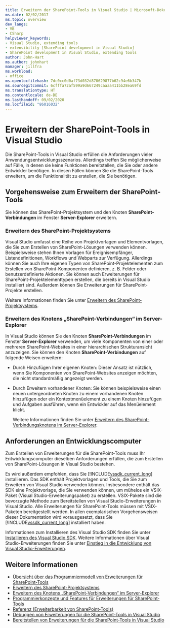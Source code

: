 ```yaml
---
title: Erweitern der SharePoint-Tools in Visual Studio | Microsoft-Dokumentation
ms.date: 02/02/2017
ms.topic: overview
dev_langs:
- VB
- CSharp
helpviewer_keywords:
- Visual Studio, extending tools
- extensibility [SharePoint development in Visual Studio]
- SharePoint development in Visual Studio, extending tools
author: John-Hart
ms.author: johnhart
manager: jillfra
ms.workload:
- office
ms.openlocfilehash: 7dc0cc0d0af73d032d870629877b62c94e6b347b
ms.sourcegitcommit: 6cfffa72af599a9d667249caaaa411bb28ea69fd
ms.translationtype: HT
ms.contentlocale: de-DE
ms.lasthandoff: 09/02/2020
ms.locfileid: "86016032"
---
```

# <a name="extend-the-sharepoint-tools-in-visual-studio"></a>Erweitern der SharePoint-Tools in Visual Studio
  Die SharePoint-Tools in Visual Studio erfüllen die Anforderungen vieler Anwendungsentwicklungsszenarios. Allerdings treffen Sie möglicherweise auf Fälle, in denen sie keine Funktionen bereitstellen, die Sie oder andere Entwickler benötigen. In diesen Fällen können Sie die SharePoint-Tools erweitern, um die Funktionalität zu erstellen, die Sie benötigen.

## <a name="how-to-extend-the-sharepoint-tools"></a>Vorgehensweise zum Erweitern der SharePoint-Tools
 Sie können das SharePoint-Projektsystem und den Knoten **SharePoint-Verbindungen** im Fenster **Server-Explorer** erweitern.

### <a name="extend-the-sharepoint-project-system"></a>Erweitern des SharePoint-Projektsystems
 Visual Studio umfasst eine Reihe von Projektvorlagen und Elementvorlagen, die Sie zum Erstellen von SharePoint-Lösungen verwenden können. Beispielsweise stehen Ihnen Vorlagen für Ereignisempfänger, Listendefinitionen, Workflows und Webparts zur Verfügung. Allerdings können Sie auch Ihre eigenen Typen von SharePoint-Projektelementen zum Erstellen von SharePoint-Komponenten definieren, z. B. Felder oder benutzerdefinierte Aktionen. Sie können auch Erweiterungen für SharePoint-Projektelementtypen erstellen, die bereits in Visual Studio installiert sind. Außerdem können Sie Erweiterungen für SharePoint-Projekte erstellen.

 Weitere Informationen finden Sie unter [Erweitern des SharePoint-Projektsystems](../sharepoint/extending-the-sharepoint-project-system.md).

### <a name="extend-the-sharepoint-connections-node-in-server-explorer"></a>Erweitern des Knotens „SharePoint-Verbindungen“ im Server-Explorer
 In Visual Studio können Sie den Knoten **SharePoint-Verbindungen** im Fenster **Server-Explorer** verwenden, um viele Komponenten von einer oder mehreren SharePoint-Websites in einer hierarchischen Strukturansicht anzuzeigen. Sie können den Knoten **SharePoint-Verbindungen** auf folgende Weisen erweitern:

- Durch Hinzufügen Ihrer eigenen Knoten: Dieser Ansatz ist nützlich, wenn Sie Komponenten von SharePoint-Websites anzeigen möchten, die nicht standardmäßig angezeigt werden.

- Durch Erweitern vorhandener Knoten: Sie können beispielsweise einen neuen untergeordneten Knoten zu einem vorhandenen Knoten hinzufügen oder ein Kontextmenüelement zu einem Knoten hinzufügen und Aufgaben ausführen, wenn ein Entwickler auf das Menüelement klickt.

  Weitere Informationen finden Sie unter [Erweitern des SharePoint-Verbindungsknotens im Server-Explorer](../sharepoint/extending-the-sharepoint-connections-node-in-server-explorer.md).

## <a name="development-computer-requirements"></a>Anforderungen an Entwicklungscomputer
 Zum Erstellen von Erweiterungen für die SharePoint-Tools muss Ihr Entwicklungscomputer dieselben Anforderungen erfüllen, die zum Erstellen von SharePoint-Lösungen in Visual Studio bestehen.

 Es wird außerdem empfohlen, dass Sie [!INCLUDE[vssdk_current_long](../sharepoint/includes/vssdk-current-long-md.md)] installieren. Das SDK enthält Projektvorlagen und Tools, die Sie zum Erweitern von Visual Studio verwenden können. Insbesondere enthält das SDK eine Projektvorlage, die Sie verwenden können, um mühelos ein VSIX-Paket (Visual Studio-Erweiterungspaket) zu erstellen. VSIX-Pakete sind die bevorzugte Methode zum Bereitstellen von Visual Studio-Erweiterungen in Visual Studio. Alle Erweiterungen für SharePoint-Tools müssen mit VSIX-Paketen bereitgestellt werden. In allen exemplarischen Vorgehensweisen dieser Dokumentation wird vorausgesetzt, dass Sie [!INCLUDE[vssdk_current_long](../sharepoint/includes/vssdk-current-long-md.md)] installiert haben.

 Informationen zum Installieren des Visual Studio SDK finden Sie unter [Installieren des Visual Studio SDK](../extensibility/installing-the-visual-studio-sdk.md). Weitere Informationen über Visual Studio-Erweiterungen finden Sie unter [Einstieg in die Entwicklung von Visual Studio-Erweiterungen](../extensibility/starting-to-develop-visual-studio-extensions.md).

## <a name="see-also"></a>Weitere Informationen

- [Übersicht über das Programmiermodell von Erweiterungen für SharePoint-Tools](../sharepoint/overview-of-the-programming-model-of-sharepoint-tools-extensions.md)
- [Erweitern des SharePoint-Projektsystems](../sharepoint/extending-the-sharepoint-project-system.md)
- [Erweitern des Knotens „SharePoint-Verbindungen“ im Server-Explorer](../sharepoint/extending-the-sharepoint-connections-node-in-server-explorer.md)
- [Programmierkonzepte und Features für Erweiterungen für SharePoint-Tools](../sharepoint/programming-concepts-and-features-for-sharepoint-tools-extensions.md)
- [Referenz &#40;Erweiterbarkeit von SharePoint-Tools&#41;](../sharepoint/reference-sharepoint-tools-extensibility.md)
- [Debuggen von Erweiterungen für die SharePoint-Tools in Visual Studio](../sharepoint/debugging-extensions-for-the-sharepoint-tools-in-visual-studio.md)
- [Bereitstellen von Erweiterungen für die SharePoint-Tools in Visual Studio](../sharepoint/deploying-extensions-for-the-sharepoint-tools-in-visual-studio.md)